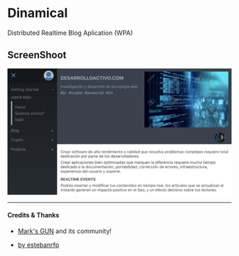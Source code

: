 # Dinamical

Distributed Realtime Blog Aplication (WPA)

## ScreenShoot

![GitHub Logo](docs/screenshot.png)

-------------

#### Credits & Thanks
* [Mark's GUN](https://gun.eco/) and its community!

* [by estebanrfp](https://desarrolloactivo.com/)
